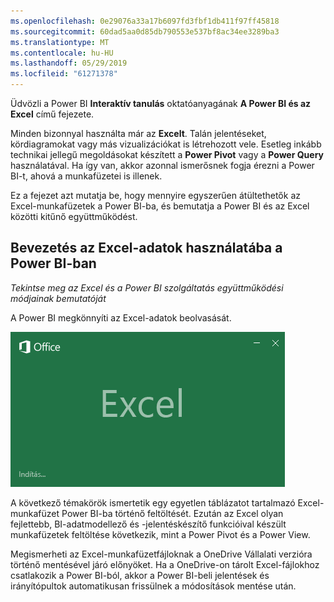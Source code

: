 ```yaml
---
ms.openlocfilehash: 0e29076a33a17b6097fd3fbf1db411f97ff45818
ms.sourcegitcommit: 60dad5aa0d85db790553e537bf8ac34ee3289ba3
ms.translationtype: MT
ms.contentlocale: hu-HU
ms.lasthandoff: 05/29/2019
ms.locfileid: "61271378"
---
```

Üdvözli a Power BI **Interaktív tanulás** oktatóanyagának **A Power BI és az Excel** című fejezete.

Minden bizonnyal használta már az **Excelt**. Talán jelentéseket, kördiagramokat vagy más vizualizációkat is létrehozott vele. Esetleg inkább technikai jellegű megoldásokat készített a **Power Pivot** vagy a **Power Query** használatával. Ha így van, akkor azonnal ismerősnek fogja érezni a Power BI-t, ahová a munkafüzetei is illenek.

Ez a fejezet azt mutatja be, hogy mennyire egyszerűen átültethetők az Excel-munkafüzetek a Power BI-ba, és bemutatja a Power BI és az Excel közötti kitűnő együttműködést.

## <a name="introduction-to-using-excel-data-in-power-bi"></a>Bevezetés az Excel-adatok használatába a Power BI-ban
*Tekintse meg az Excel és a Power BI szolgáltatás együttműködési módjainak bemutatóját*

A Power BI megkönnyíti az Excel-adatok beolvasását.

![](media/5-1-intro-excel-data/5-1_1.png)

A következő témakörök ismertetik egy egyetlen táblázatot tartalmazó Excel-munkafüzet Power BI-ba történő feltöltését. Ezután az Excel olyan fejlettebb, BI-adatmodellező és -jelentéskészítő funkcióival készült munkafüzetek feltöltése következik, mint a Power Pivot és a Power View.

Megismerheti az Excel-munkafüzetfájloknak a OneDrive Vállalati verzióra történő mentésével járó előnyöket. Ha a OneDrive-on tárolt Excel-fájlokhoz csatlakozik a Power BI-ból, akkor a Power BI-beli jelentések és irányítópultok automatikusan frissülnek a módosítások mentése után.

